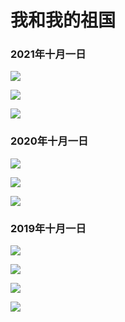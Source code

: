 # 我和我的祖国

### 2021年十月一日

![](https://fudongdong-statics.oss-cn-beijing.aliyuncs.com/images/20211116/d11a9449987b47a6892e6b335fd51755.png?x-oss-process=style/z.wiki)

![](https://fudongdong-statics.oss-cn-beijing.aliyuncs.com/images/20211116/da6897c3d65342f0b7220dcf4a086706.png?x-oss-process=style/z.wiki)

![](https://fudongdong-statics.oss-cn-beijing.aliyuncs.com/images/20211116/2de94318948d4ac9b594936aaa8b5a72.png?x-oss-process=style/z.wiki)


### 2020年十月一日

![](https://fudongdong-statics.oss-cn-beijing.aliyuncs.com/images/20211116/0bc7c002f7e04961a8a56b8a5fac5455.png?x-oss-process=style/z.wiki)

![](https://fudongdong-statics.oss-cn-beijing.aliyuncs.com/images/20211116/3cf619e3ebbb4d5cbe689fe1ab59098a.png?x-oss-process=style/z.wiki)

![](https://fudongdong-statics.oss-cn-beijing.aliyuncs.com/images/20211116/adef7b3b96ea44148f98fd26e04c84e9.png?x-oss-process=style/z.wiki)

### 2019年十月一日

![](https://fudongdong-statics.oss-cn-beijing.aliyuncs.com/images/20211116/cadfa2e9412b4846a865462f7f1a1363.png?x-oss-process=style/z.wiki)

![](https://fudongdong-statics.oss-cn-beijing.aliyuncs.com/images/20211116/806dd52cf2c449429556cd0ce2417288.png?x-oss-process=style/z.wiki)

![](https://fudongdong-statics.oss-cn-beijing.aliyuncs.com/images/20211116/049395df9a2e49828b1900f05880bec0.png?x-oss-process=style/z.wiki)

![](https://fudongdong-statics.oss-cn-beijing.aliyuncs.com/images/20211116/0037302aa5a7458e91fb9568b2a56a2b.png?x-oss-process=style/z.wiki)
